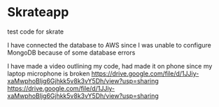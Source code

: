 # Skrateapp
test code for skrate

I have connected the database to AWS since I was unable to configure MongoDB because of some database errors

I have made a video outlining my code, had made it on phone since my laptop microphone is broken
https://drive.google.com/file/d/1JJiy-xaMwphoBljg6Gjhkk5v8k3vY5Dh/view?usp=sharing
https://drive.google.com/file/d/1JJiy-xaMwphoBljg6Gjhkk5v8k3vY5Dh/view?usp=sharing
